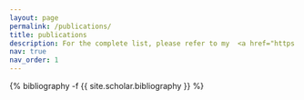 ```yaml
---
layout: page
permalink: /publications/
title: publications
description: For the complete list, please refer to my  <a href="https://scholar.google.ca/citations?user=NDGuxa8AAAAJ&hl=en">Google Scholar Profile</a> 
nav: true
nav_order: 1
---
```

<!-- _pages/publications.md -->
<div class="publications">

{% bibliography -f {{ site.scholar.bibliography }} %}

</div>
